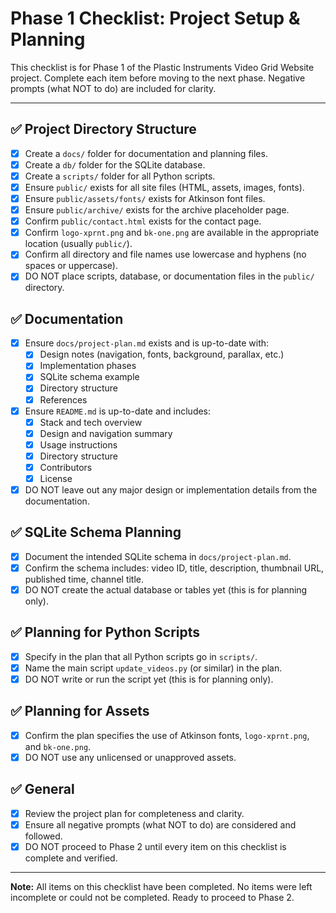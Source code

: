 # Phase 1 Checklist: Project Setup & Planning

This checklist is for Phase 1 of the Plastic Instruments Video Grid Website project. Complete each item before moving to the next phase. Negative prompts (what NOT to do) are included for clarity.

---

## ✅ Project Directory Structure
- [x] Create a `docs/` folder for documentation and planning files.
- [x] Create a `db/` folder for the SQLite database.
- [x] Create a `scripts/` folder for all Python scripts.
- [x] Ensure `public/` exists for all site files (HTML, assets, images, fonts).
- [x] Ensure `public/assets/fonts/` exists for Atkinson font files.
- [x] Ensure `public/archive/` exists for the archive placeholder page.
- [x] Confirm `public/contact.html` exists for the contact page.
- [x] Confirm `logo-xprnt.png` and `bk-one.png` are available in the appropriate location (usually `public/`).
- [x] Confirm all directory and file names use lowercase and hyphens (no spaces or uppercase).
- [x] DO NOT place scripts, database, or documentation files in the `public/` directory.

## ✅ Documentation
- [x] Ensure `docs/project-plan.md` exists and is up-to-date with:
    - [x] Design notes (navigation, fonts, background, parallax, etc.)
    - [x] Implementation phases
    - [x] SQLite schema example
    - [x] Directory structure
    - [x] References
- [x] Ensure `README.md` is up-to-date and includes:
    - [x] Stack and tech overview
    - [x] Design and navigation summary
    - [x] Usage instructions
    - [x] Directory structure
    - [x] Contributors
    - [x] License
- [x] DO NOT leave out any major design or implementation details from the documentation.

## ✅ SQLite Schema Planning
- [x] Document the intended SQLite schema in `docs/project-plan.md`.
- [x] Confirm the schema includes: video ID, title, description, thumbnail URL, published time, channel title.
- [x] DO NOT create the actual database or tables yet (this is for planning only).

## ✅ Planning for Python Scripts
- [x] Specify in the plan that all Python scripts go in `scripts/`.
- [x] Name the main script `update_videos.py` (or similar) in the plan.
- [x] DO NOT write or run the script yet (this is for planning only).

## ✅ Planning for Assets
- [x] Confirm the plan specifies the use of Atkinson fonts, `logo-xprnt.png`, and `bk-one.png`.
- [x] DO NOT use any unlicensed or unapproved assets.

## ✅ General
- [x] Review the project plan for completeness and clarity.
- [x] Ensure all negative prompts (what NOT to do) are considered and followed.
- [x] DO NOT proceed to Phase 2 until every item on this checklist is complete and verified.

---

**Note:** All items on this checklist have been completed. No items were left incomplete or could not be completed. Ready to proceed to Phase 2. 